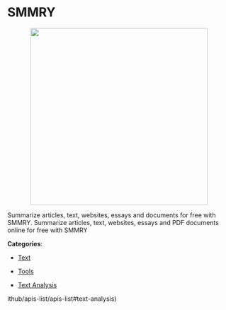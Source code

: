 # SMMRY
<p align="center">
    <img width="400" src="https://raw.githubusercontent.com/apis-list/apis-list/apis/smmry/logo_256x256.png" />
</p>

Summarize articles, text, websites, essays and documents for free with SMMRY. Summarize articles, text, websites, essays and PDF documents online for free with SMMRY



**Categories**:

- [Text](https://github.com/apis-list/apis-list#text)

- [Tools](https://github.com/apis-list/apis-list#tools)

- [Text Analysis](https://github.com/apis-list/apis-list#text-analysis)



ithub/apis-list/apis-list#text-analysis)



